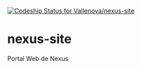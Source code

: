 [ ![Codeship Status for Vallenova/nexus-site](https://codeship.com/projects/fe4b5330-6318-0132-bb27-1a1bd55739b4/status?branch=master)](https://codeship.com/projects/52240)

nexus-site
==========

Portal Web de Nexus
